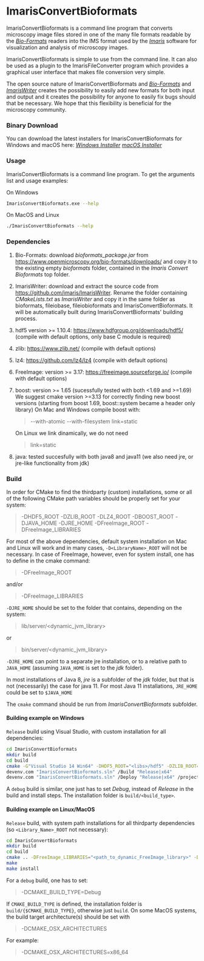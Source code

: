 # ImarisConvertBioformats

ImarisConvertBioformats is a command line program that converts microscopy image files stored in one of the many file formats readable by the [*Bio-Formats*](https://www.openmicroscopy.org/bio-formats/) readers into the IMS format used by the [*Imaris*](https://imaris.oxinst.com/) software for visualization and analysis of microscopy images.    

ImarisConvertBioformats is simple to use from the command line. It can also be used as a plugin to the ImarisFileConverter program which provides a graphical user interface that makes file conversion very simple.

The open source nature of ImarisConvertBioformats and [*Bio-Formats*](https://www.openmicroscopy.org/bio-formats/) and [*ImarisWriter*](https://github.com/imaris/ImarisWriter) creates the possibility to easily add new formats for both input and output and it creates the possibility for anyone to easily fix bugs should that be necessary. We hope that this flexibility is beneficial for the microscopy community. 

### Binary Download
You can download the latest installers for ImarisConvertBioformats for Windows and macOS here: 
[*Windows Installer*](https://viewer.imaris.com/download/ImarisConvertBioformats_Latest.exe)
[*macOS Installer*](https://viewer.imaris.com/download/ImarisConvertBioformats_Latest.dmg)

### Usage

ImarisConvertBioformats is a command line program. To get the arguments list and usage examples:

On Windows
```bash
ImarisConvertBioformats.exe --help
 ```
On MacOS and Linux
```bash
./ImarisConvertBioformats --help
 ```

### Dependencies

1. Bio-Formats: download _bioformats_package.jar_ from https://www.openmicroscopy.org/bio-formats/downloads/  and copy it to the existing empty _bioformats_ folder, contained in the _Imaris Convert Bioformats_ top folder.
1. ImarisWriter: download and extract the source code from https://github.com/imaris/ImarisWriter. Rename the folder containing  _CMakeLists.txt_ as _ImarisWriter_ and copy it in the same folder as bioformats,  fileiobase,  fileiobioformats and  ImarisConvertBioformats. It will be automatically built during ImarisConvertBioformats' building process.
1. hdf5 version >= 1.10.4: https://www.hdfgroup.org/downloads/hdf5/ (compile with default options, only base C module is required)
1. zlib: https://www.zlib.net/ (compile with default options)
1. lz4: https://github.com/lz4/lz4 (compile with default options)
1. FreeImage: version >= 3.17: https://freeimage.sourceforge.io/ (compile with default options)
1. boost: version >= 1.65 (sucessfully tested with both <1.69 and >=1.69)
	We suggest cmake version >=3.13 for correctly finding new boost versions (starting from boost 1.69, boost::system became a header only library)
	On Mac and Windows compile boost with: 
	> --with-atomic --with-filesystem link=static
	
	On Linux we link dinamically, we do not need
	> link=static

1. java: tested succesfully with both java8 and java11 (we also need jre, or jre-like functionality from jdk)

### Build

In order for CMake to find the thirdparty (custom) installations, some or all of the following CMake path variables should be properly set for your system:

>-DHDF5_ROOT
-DZLIB_ROOT
-DLZ4_ROOT
-DBOOST_ROOT
-DJAVA_HOME
-DJRE_HOME
-DFreeImage_ROOT
-DFreeImage_LIBRARIES

For most of the above dependencies, default system installation on Mac and Linux will work and in many cases, ```-D<LibraryName>_ROOT``` will not be necessary.
In case of FreeImage, however, even for system install, one has to define in the cmake command: 
>-DFreeImage_ROOT

and/or 
>-DFreeImage_LIBRARIES


```-DJRE_HOME``` should be set to the folder that contains, depending on the system:
 >lib/server/<dynamic_jvm_library>
 
 or 
> bin/server/<dynamic_jvm_library>

```-DJRE_HOME``` can point to a separate jre installation, or to a relative path to ```JAVA_HOME``` (assuming ```JAVA_HOME``` is set to the _jdk_ folder).

In most installations of Java 8, _jre_ is a subfolder of the _jdk_ folder, but that is not (necessarily) the case for java 11.
For most Java 11 installations, ```JRE_HOME``` could be set to ```$JAVA_HOME```


The ```cmake``` command should be run from _ImarisConvertBioformats_ subfolder.

#### Building example on Windows

```Release``` build using Visual Studio, with custom installation for all dependencies:
```bash
cd ImarisConvertBioformats
mkdir build
cd build
cmake -G"Visual Studio 14 Win64" -DHDF5_ROOT="<libs>/hdf5" -DZLIB_ROOT="<libs>/zlib" -DLZ4_ROOT="<libs>/lz4" -DBOOST_ROOT="<libs>/boost" -DJAVA_HOME="<libs>/jdk" -DJRE_HOME="<libs>/jre" -DFreeImage_ROOT="<libs>/FreeImage" ..
devenv.com "ImarisConvertBioformats.sln" /Build "Release|x64" 
devenv.com "ImarisConvertBioformats.sln" /Deploy "Release|x64" /project "INSTALL"
```

A ```debug``` build is similar, one just has to set _Debug_, instead of _Release_ in the build and install steps.
The installation folder is ```build/<build_type>```.

#### Building example on Linux/MacOS

```Release``` build, with system path installations for all thirdparty dependencies (so ```<Library_Name>_ROOT``` not necessary):
```bash
cd ImarisConvertBioformats
mkdir build
cd build
cmake .. -DFreeImage_LIBRARIES="<path_to_dynamic_FreeImage_library>" -DJAVA_HOME="<jdk_folder>" -DJRE_HOME="<jre_folder>" ..
make
make install
```
For a ```debug``` build, one has to set:
>-DCMAKE_BUILD_TYPE=Debug 

If ```CMAKE_BUILD_TYPE``` is defined, the installation folder is ```build/{$CMAKE_BUILD_TYPE}```, otherwise just ```build```.
On some MacOS systems, the build target architecture(s) should be set with
>-DCMAKE_OSX_ARCHITECTURES

For example:
>-DCMAKE_OSX_ARCHITECTURES=x86_64

